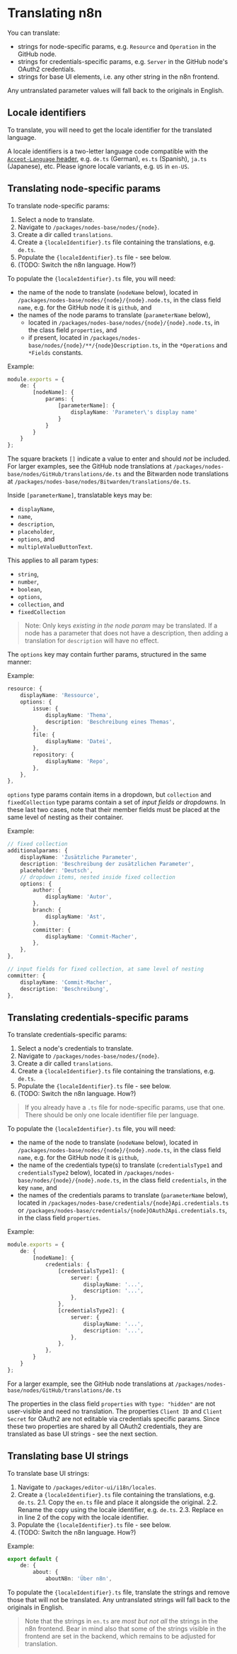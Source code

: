 # Translating n8n

You can translate:

- strings for node-specific params, e.g. `Resource` and `Operation` in the GitHub node.
- strings for credentials-specific params, e.g. `Server` in the GitHub node's OAuth2 credentials.
- strings for base UI elements, i.e. any other string in the n8n frontend.

Any untranslated parameter values will fall back to the originals in English.

## Locale identifiers

To translate, you will need to get the locale identifier for the translated language.

A locale identifiers is a two-letter language code compatible with the [`Accept-Language` header](https://developer.mozilla.org/en-US/docs/Web/HTTP/Headers/Accept-Language), e.g. `de.ts` (German), `es.ts` (Spanish), `ja.ts` (Japanese), etc. Please ignore locale variants, e.g. `US` in `en-US`.

## Translating node-specific params

To translate node-specific params:

1. Select a node to translate.
2. Navigate to `/packages/nodes-base/nodes/{node}`.
3. Create a dir called `translations`.
4. Create a `{localeIdentifier}.ts` file containing the translations, e.g. `de.ts`.
5. Populate the `{localeIdentifier}.ts` file - see below.
6. (TODO: Switch the n8n language. How?)

To populate the `{localeIdentifier}.ts` file, you will need:

- the name of the node to translate (`nodeName` below), located in `/packages/nodes-base/nodes/{node}/{node}.node.ts`, in the class field `name`, e.g. for the GitHub node it is `github`, and
- the names of the node params to translate (`parameterName` below),
	- located in `/packages/nodes-base/nodes/{node}/{node}.node.ts`, in the class field `properties`, and
	- if present, located in `/packages/nodes-base/nodes/{node}/**/{node}Description.ts`, in the `*Operations` and `*Fields` constants.

Example:

```ts
module.exports = {
	de: {
		[nodeName]: {
			params: {
				[parameterName]: {
					displayName: 'Parameter\'s display name'
				}
			}
		}
	}
};
```

The square brackets `[]` indicate a value to enter and should _not_ be included. For larger examples, see the GitHub node translations at `/packages/nodes-base/nodes/GitHub/translations/de.ts` and the Bitwarden node translations at `/packages/nodes-base/nodes/Bitwarden/translations/de.ts`.

Inside `[parameterName]`, translatable keys may be:

- `displayName`,
- `name`,
- `description`,
- `placeholder`,
- `options`, and
- `multipleValueButtonText`.

This applies to all param types:

- `string`,
- `number`,
- `boolean`,
- `options`,
- `collection`, and
- `fixedCollection`

> Note: Only keys _existing in the node param_ may be translated. If a node has a parameter that does not have a description, then adding a translation for `description` will have no effect.

The `options` key may contain further params, structured in the same manner:

Example:

```ts
resource: {
	displayName: 'Ressource',
	options: {
		issue: {
			displayName: 'Thema',
			description: 'Beschreibung eines Themas',
		},
		file: {
			displayName: 'Datei',
		},
		repository: {
			displayName: 'Repo',
		},
	},
},
```

`options` type params contain items in a dropdown, but `collection` and `fixedCollection` type params contain a set of _input fields or dropdowns_. In these last two cases, note that their member fields must be placed at the same level of nesting as their container.

Example:

```ts
// fixed collection
additionalparams: {
	displayName: 'Zusätzliche Parameter',
	description: 'Beschreibung der zusätzlichen Parameter',
	placeholder: 'Deutsch',
	// dropdown items, nested inside fixed collection
	options: {
		author: {
			displayName: 'Autor',
		},
		branch: {
			displayName: 'Ast',
		},
		committer: {
			displayName: 'Commit-Macher',
		},
	},
},

// input fields for fixed collection, at same level of nesting
committer: {
	displayName: 'Commit-Macher',
	description: 'Beschreibung',
},
```

## Translating credentials-specific params

To translate credentials-specific params:

1. Select a node's credentials to translate.
2. Navigate to `/packages/nodes-base/nodes/{node}`.
3. Create a dir called `translations`.
4. Create a `{localeIdentifier}.ts` file containing the translations, e.g. `de.ts`.
5. Populate the `{localeIdentifier}.ts` file - see below.
6. (TODO: Switch the n8n language. How?)

> If you already have a `.ts` file for node-specific params, use that one. There should be only one locale identifier file per language.

To populate the `{localeIdentifier}.ts` file, you will need:

- the name of the node to translate (`nodeName` below), located in `/packages/nodes-base/nodes/{node}/{node}.node.ts`, in the class field `name`, e.g. for the GitHub node it is `github`,
- the name of the credentials type(s) to translate (`credentialsType1` and `credentialsType2` below), located in `/packages/nodes-base/nodes/{node}/{node}.node.ts`, in the class field `credentials`, in the key `name`, and
- the names of the credentials params to translate (`parameterName` below), located in `/packages/nodes-base/credentials/{node}Api.credentials.ts` or `/packages/nodes-base/credentials/{node}OAuth2Api.credentials.ts`, in the class field `properties`.

Example:

```ts
module.exports = {
	de: {
		[nodeName]: {
			credentials: {
				[credentialsType1]: {
					server: {
						displayName: '...',
						description: '...',
					},
				},
				[credentialsType2]: {
					server: {
						displayName: '...',
						description: '...',
					},
				},
			},
		}
	}
};
```

For a larger example, see the GitHub node translations at `/packages/nodes-base/nodes/GitHub/translations/de.ts`

The properties in the class field `properties` with `type: "hidden"` are not user-visible and need no translation. The properties `Client ID` and `Client Secret` for OAuth2 are not editable via credentials specific params. Since these two properties are shared by all OAuth2 credentials, they are translated as base UI strings - see the next section.

## Translating base UI strings

To translate base UI strings:

1. Navigate to `/packages/editor-ui/i18n/locales`.
2. Create a `{localeIdentifier}.ts` file containing the translations, e.g. `de.ts`.
	2.1. Copy the `en.ts` file and place it alongside the original.
	2.2. Rename the copy using the locale identifier, e.g. `de.ts`.
	2.3. Replace `en` in line 2 of the copy with the locale identifier.
3. Populate the `{localeIdentifier}.ts` file - see below.
4. (TODO: Switch the n8n language. How?)

Example:

```ts
export default {
	de: {
		about: {
			aboutN8n: 'Über n8n',
```

To populate the `{localeIdentifier}.ts` file, translate the strings and remove those that will not be translated. Any untranslated strings will fall back to the originals in English.

> Note that the strings in `en.ts` are _most but not all_ the strings in the n8n frontend. Bear in mind also that some of the strings visible in the frontend are set in the backend, which remains to be adjusted for translation.

